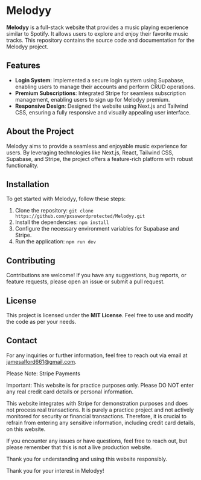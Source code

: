 # Melodyy

**Melodyy** is a full-stack website that provides a music playing experience similar to Spotify. It allows users to explore and enjoy their favorite music tracks. This repository contains the source code and documentation for the Melodyy project.

## Features

- **Login System**: Implemented a secure login system using Supabase, enabling users to manage their accounts and perform CRUD operations.
- **Premium Subscriptions**: Integrated Stripe for seamless subscription management, enabling users to sign up for Melodyy premium.
- **Responsive Design**: Designed the website using Next.js and Tailwind CSS, ensuring a fully responsive and visually appealing user interface.

## About the Project

Melodyy aims to provide a seamless and enjoyable music experience for users. By leveraging technologies like Next.js, React, Tailwind CSS, Supabase, and Stripe, the project offers a feature-rich platform with robust functionality.

## Installation

To get started with Melodyy, follow these steps:

1. Clone the repository: `git clone https://github.com/pxsswordprotected/Melodyy.git`
2. Install the dependencies: `npm install`
3. Configure the necessary environment variables for Supabase and Stripe.
4. Run the application: `npm run dev`

## Contributing

Contributions are welcome! If you have any suggestions, bug reports, or feature requests, please open an issue or submit a pull request.

## License

This project is licensed under the **MIT License**. Feel free to use and modify the code as per your needs.

## Contact

For any inquiries or further information, feel free to reach out via email at [jamesalford661@gmail.com](mailto:jamesalford661@gmail.com).

Please Note: Stripe Payments

Important: This website is for practice purposes only. Please DO NOT enter any real credit card details or personal information.

This website integrates with Stripe for demonstration purposes and does not process real transactions. It is purely a practice project and not actively monitored for security or financial transactions. Therefore, it is crucial to refrain from entering any sensitive information, including credit card details, on this website.

If you encounter any issues or have questions, feel free to reach out, but please remember that this is not a live production website.

Thank you for understanding and using this website responsibly.

Thank you for your interest in Melodyy!
